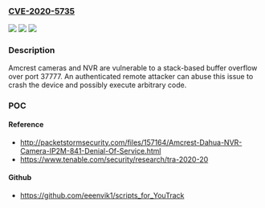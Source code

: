 ### [CVE-2020-5735](https://cve.mitre.org/cgi-bin/cvename.cgi?name=CVE-2020-5735)
![](https://img.shields.io/static/v1?label=Product&message=Amcrest&color=blue)
![](https://img.shields.io/static/v1?label=Version&message=n%2Fa&color=blue)
![](https://img.shields.io/static/v1?label=Vulnerability&message=CWE-121&color=brighgreen)

### Description

Amcrest cameras and NVR are vulnerable to a stack-based buffer overflow over port 37777. An authenticated remote attacker can abuse this issue to crash the device and possibly execute arbitrary code.

### POC

#### Reference
- http://packetstormsecurity.com/files/157164/Amcrest-Dahua-NVR-Camera-IP2M-841-Denial-Of-Service.html
- https://www.tenable.com/security/research/tra-2020-20

#### Github
- https://github.com/eeenvik1/scripts_for_YouTrack

